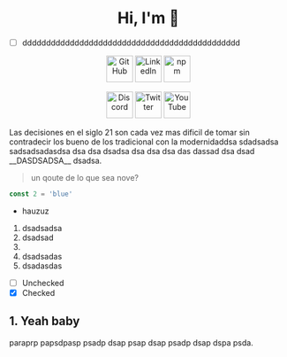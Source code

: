 <h1 align="center">
  Hi, I'm 👋
</h1>

* [ ] dddddddddddddddddddddddddddddddddddddddddddddd

<p align="center">
  <a
  href="https://github.com/peterthehan"><img alt="GitHub" title="GitHub" height="48" width="48" src="assets/github.svg"></a>
  <a href="https://www.linkedin.com/in/peterthehan"><img alt="LinkedIn" title="LinkedIn" height="48" width="48" src="assets/linkedin.svg"></a>
  <a href="https://www.npmjs.com/~peterthehan"><img alt="npm" title="npm" height="48" width="48" src="assets/npm.svg"></a>
</p>

<p align="center">
  <a href="https://discord.gg/WjEFnzC"><img alt="Discord" title="Discord" height="48" width="48" src="assets/discord.svg"></a>
  <a href="https://twitter.com/PeterTheHan"><img alt="Twitter" title="Twitter" height="48" width="48" src="assets/twitter.svg"></a>
  <a href="https://youtube.com/@peterthehan"><img alt="YouTube" title="YouTube" height="48" width="48" src="assets/youtube.svg"></a>
</p>
Las decisiones en el siglo 21 son cada vez mas dificil de tomar sin contradecir los bueno de los tradicional con la modernidaddsa sdadsadsa sadsadsadasdsa dsa dsa dsadsa
dsa dsa dsa das dassad dsa dsad __DASDSADSA__ dsadsa.

> un qoute de lo que sea nove?

```javascript
const 2 = 'blue'
```

* hauzuz

1. dsadsadsa
2. dsadsad
3.
1. dsadsadas
2. dsadasdas

* [ ] Unchecked
* [x] Checked

## 1. Yeah baby

paraprp papsdpasp psadp dsap psap dsap psadp dsap dspa psda.
